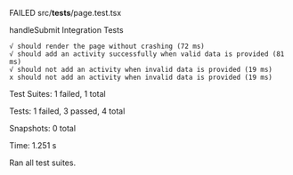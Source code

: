  FAILED  src/__tests__/page.test.tsx
  
handleSubmit Integration Tests

    √ should render the page without crashing (72 ms)
    √ should add an activity successfully when valid data is provided (81 ms)
    √ should not add an activity when invalid data is provided (19 ms)
    x should not add an activity when invalid data is provided (19 ms)

Test Suites: 1 failed, 1 total

Tests:       1 failed, 3 passed, 4 total

Snapshots:   0 total

Time:        1.251 s

Ran all test suites.
